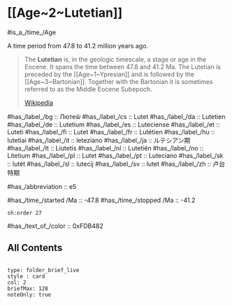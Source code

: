 # [[Age~2~Lutetian]] 

#is_a_/time_/Age 

A time period from 47.8 to 41.2 million years ago. 

> The **Lutetian** is, in the geologic timescale, a stage or age in the Eocene. It spans the time between 47.8 and 41.2 Ma. The Lutetian is preceded by the [[Age~1~Ypresian]] and is followed by the [[Age~3~Bartonian]]. Together with the Bartonian it is sometimes referred to as the Middle Eocene Subepoch.
>
> [Wikipedia](https://en.wikipedia.org/wiki/Lutetian)

#has_/label_/bg  :: Лютеѿ
#has_/label_/cs  :: Lutet
#has_/label_/da  :: Lutetien
#has_/label_/de  :: Lutetium
#has_/label_/es  :: Luteciense
#has_/label_/et  :: Luteti
#has_/label_/fi  :: Lutet
#has_/label_/fr  :: Lutétien
#has_/label_/hu  :: lutetiai
#has_/label_/it  :: leteziano
#has_/label_/ja  :: ルテシアン期
#has_/label_/lt  :: Liutetis
#has_/label_/nl  :: Lutetiën
#has_/label_/no  :: Litetium
#has_/label_/pl  :: Lutet
#has_/label_/pt  :: Luteciano
#has_/label_/sk  :: lutét
#has_/label_/sl  :: lutecij
#has_/label_/sv  :: lutet
#has_/label_/zh  :: 卢台特期

#has_/abbreviation :: e5

#has_/time_/started /Ma :: -47.8
#has_/time_/stopped /Ma :: -41.2

    sh:order 27 

#has_/text_of_/color :: 0xFDB482

## All Contents

```folderv
```

```ccard
type: folder_brief_live
style : card
col: 2
briefMax: 128
noteOnly: true
```


